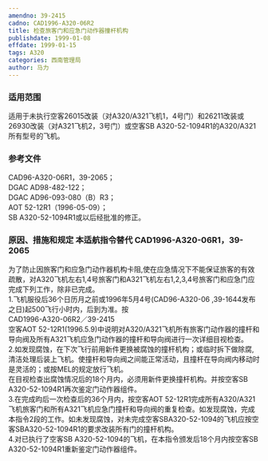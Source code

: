 ```yaml
---
amendno: 39-2415  
cadno: CAD1996-A320-06R2  
title: 检查旅客门和应急门动作器撞杆机构  
publishdate: 1999-01-08  
effdate: 1999-01-15  
tags: A320  
categories: 西南管理局  
author: 马力  
---
```

  
### 适用范围  
适用于未执行空客26015改装（对A320/A321飞机1，4号门）和26211改装或26930改装（对A321飞机2，3号门）或空客SB A320-52-1094R1的A320/A321所有型号的飞机。  
  
<!--more-->  
### 参考文件  
CAD96-A320-06R1，39-2065；  
DGAC AD98-482-122；  
DGAC AD96-093-080（B）R3；  
AOT 52-12R1（1996-05-09）；  
SB A320-52-1094R1或以后经批准的修正。  
  
### 原因、措施和规定 本适航指令替代 CAD1996-A320-06R1，39-2065  
 为了防止因旅客门和应急门动作器机构卡阻,使在应急情况下不能保证旅客的有效疏散，对A320飞机左右1,4号旅客门和A321飞机左右1,2,3,4号旅客门和应急门应完成下列工作，除非已完成。  
 1.飞机服役后36个日历月之前或1996年5月4号(CAD96-A320-06 ,39-1644发布之日)起500飞行小时内，后到为准。按  
  CAD1996-A320-06R2／39-2415  
空客AOT 52-12R1(1996.5.9)中说明对A320/A321飞机所有旅客门动作器的撞杆和导向阀及所有A321飞机应急门动作器的撞杆和导向阀进行一次详细目视检查。  
 2.如发现腐蚀，在下次飞行前用新件更换被腐蚀的撞杆机构；或临时拆下做除腐,清洁处理后装上飞机。使撞杆和导向阀之间能正常活动，且撞杆在导向阀内移动时是灵活的；或按MEL的规定放行飞机。  
在目视检查出腐蚀情况后的18个月内，必须用新件更换撞杆机构。并按空客SB A320-52-1094R1再次鉴定门动作器组件。  
 3.在完成昀后一次检查后的36个月内，按空客AOT 52-12R1完成所有A320/A321飞机旅客门和所有A321飞机应急门撞杆和导向阀的重复检查。如发现腐蚀，完成本指令2段的工作。如未发现腐蚀，对未完成空客SBA320-52-1094的飞机应按空客SBA320-52-1094R1的要求改装所有门的撞杆机构。  
 4.对已执行了空客SB A320-52-1094的飞机，在本指令颁发后18个月内按空客SB A320-52-1094R1重新鉴定门动作器组件。  
  
